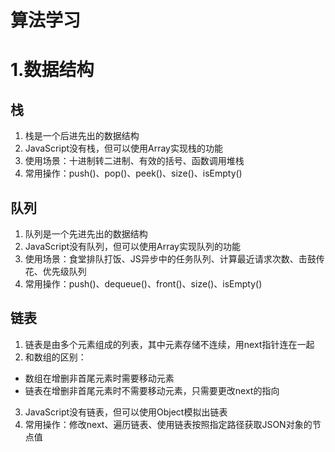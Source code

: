 # 算法学习

# 1.数据结构

## 栈
1. 栈是一个后进先出的数据结构
2. JavaScript没有栈，但可以使用Array实现栈的功能
3. 使用场景：十进制转二进制、有效的括号、函数调用堆栈
4. 常用操作：push()、pop()、peek()、size()、isEmpty()

## 队列
1. 队列是一个先进先出的数据结构
2. JavaScript没有队列，但可以使用Array实现队列的功能
3. 使用场景：食堂排队打饭、JS异步中的任务队列、计算最近请求次数、击鼓传花、优先级队列
4. 常用操作：push()、dequeue()、front()、size()、isEmpty()

## 链表
1. 链表是由多个元素组成的列表，其中元素存储不连续，用next指针连在一起
2. 和数组的区别：
  * 数组在增删非首尾元素时需要移动元素
  * 链表在增删非首尾元素时不需要移动元素，只需要更改next的指向
3. JavaScript没有链表，但可以使用Object模拟出链表
4. 常用操作：修改next、遍历链表、使用链表按照指定路径获取JSON对象的节点值